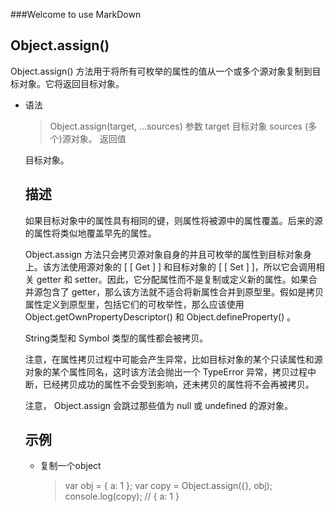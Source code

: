 ###Welcome to use MarkDown

## Object.assign()
Object.assign() 方法用于将所有可枚举的属性的值从一个或多个源对象复制到目标对象。它将返回目标对象。
* 语法
    > Object.assign(target, ...sources)
    参数
    target
        目标对象
    sources
    (多个)源对象。
    返回值

    目标对象。

    ## 描述
    如果目标对象中的属性具有相同的键，则属性将被源中的属性覆盖。后来的源的属性将类似地覆盖早先的属性。

    Object.assign 方法只会拷贝源对象自身的并且可枚举的属性到目标对象身上。该方法使用源对象的 [ [ Get ] ] 和目标对象的 [ [ Set ] ]，所以它会调用相关 getter 和 setter。因此，它分配属性而不是复制或定义新的属性。如果合并源包含了 getter，那么该方法就不适合将新属性合并到原型里。假如是拷贝属性定义到原型里，包括它们的可枚举性，那么应该使用 Object.getOwnPropertyDescriptor() 和 Object.defineProperty() 。

    String类型和 Symbol 类型的属性都会被拷贝。

    注意，在属性拷贝过程中可能会产生异常，比如目标对象的某个只读属性和源对象的某个属性同名，这时该方法会抛出一个 TypeError 异常，拷贝过程中断，已经拷贝成功的属性不会受到影响，还未拷贝的属性将不会再被拷贝。

    注意， Object.assign 会跳过那些值为 null 或 undefined 的源对象。

    ## 示例
    * 复制一个object
        >var obj = { a: 1 };
         var copy = Object.assign({}, obj);
         console.log(copy); // { a: 1 }
